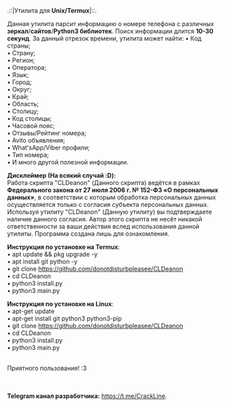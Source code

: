 .::|Утилита для <b>Unix/Termux</b>|::.<br>

Данная утилита парсит информацию о номере телефона с различных <b>зеркал</b>/<b>сайтов</b>/<b>Python3 библиотек</b>. 
Поиск информации длится <b>10-30 секунд</b>. За данный отрезок времени, утилита может найти: 
• Код страны;<br>
• Страну;<br>
• Регион;<br>
• Оператора;<br>
• Язык;<br>
• Город;<br>
• Округ;<br>
• Край;<br>
• Область;<br>
• Столицу;<br>
• Код столицы;<br>
• Часовой пояс;<br>
• Отзывы/Рейтинг номера;<br>
• Avito объявления;<br>
• What'sApp/Viber профили;<br>
• Тип номера;<br>
• И много другой полезной информации.<br>

<b>Дисклеймер (<b>На всякий случай :D</b>):</b><br>
Работа скрипта "CLDeanon" (Данного скрипта) ведётся в рамках <b>Федерального закона от 27 июля 2006 г. № 152-ФЗ «О персональных данных»</b>, в соответствии с которым обработка персональных данных осуществляется только с согласия субъекта персональных данных. Используя утилиту "CLDeanon" (Данную утилиту) вы подтверждаете наличие данного согласия. Автор этого скрипта не несёт никакой ответственности за ваши действия вслед использования данной утилиты. Программа создана лишь для ознакомления.

<b>Инструкция по установке на Termux</b>:<br>
• apt update && pkg upgrade -y <br>
• apt install git python -y <br>
• git clone https://github.com/donotdisturbpleasee/CLDeanon <br>
• cd CLDeanon <br>
• python3 install.py <br>
• python3 main.py <br>

<b>Инструкция по установке на Linux</b>:<br>
• apt-get update <br>
• apt-get install git python3 python3-pip <br>
• git clone https://github.com/donotdisturbpleasee/CLDeanon <br>
• cd CLDeanon <br>
• python3 install.py <br>
• python3 main.py <br>

<br>Приятного пользования! :3<br>


<br><br><b>Telegram канал разработчика:</b> https://t.me/CrackLine.

